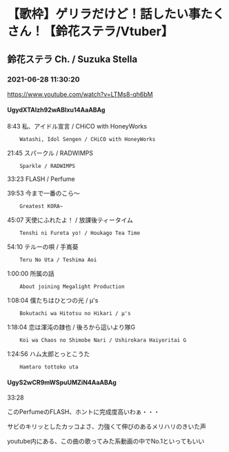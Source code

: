 # 【歌枠】ゲリラだけど！話したい事たくさん！【鈴花ステラ/Vtuber】

## 鈴花ステラ Ch. / Suzuka Stella

### 2021-06-28 11:30:20

https://www.youtube.com/watch?v=LTMs8-qh6bM

#### UgydXTAlzh92wABIxu14AaABAg

8:43	私、アイドル宣言 / CHiCO with HoneyWorks

		Watashi, Idol Sengen / CHiCO with HoneyWorks



21:45	スパークル / RADWIMPS

		Sparkle / RADWIMPS



33:23	FLASH / Perfume



39:53	今まで一番のこら～

		Greatest KORA~



45:07	天使にふれたよ！ / 放課後ティータイム

		Tenshi ni Fureta yo! / Houkago Tea Time



54:10	テルーの唄 / 手嶌葵

		Teru No Uta / Teshima Aoi



1:00:00	所属の話

		About joining Megalight Production



1:08:04	僕たちはひとつの光 / μ's

		Bokutachi wa Hitotsu no Hikari / μ's



1:18:04	恋は渾沌の隷也 / 後ろから這いより隊G

		Koi wa Chaos no Shimobe Nari / Ushirokara Haiyoritai G



1:24:56	ハム太郎とっとこうた

		Hamtaro tottoko uta



#### UgyS2wCR9mWSpuUMZiN4AaABAg

33:28

このPerfumeのFLASH、ホントに完成度高いわぁ・・・

サビのキリッとしたカッコよさ、力強くて伸びのあるメリハリのきいた声

youtube内にある、この曲の歌ってみた系動画の中でNo.1といってもいい

